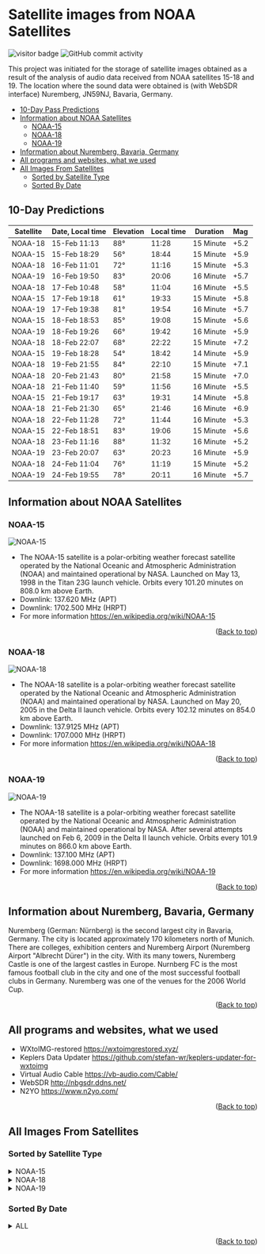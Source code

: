 # Satellite images from NOAA Satellites

![visitor badge](https://visitor-badge.glitch.me/badge?page_id=wisewebworks-noaa&left_text=Total%20Visitors)
![GitHub commit activity](https://img.shields.io/badge/Total%20Image-3-blue?style=flat&logo=Alwaysdata)

This project was initiated for the storage of satellite images obtained as a result of the analysis of audio data received from NOAA satellites 15-18 and 19. The location where the sound data were obtained is (with WebSDR interface) Nuremberg, JN59NJ, Bavaria, Germany.

* [10-Day Pass Predictions](#10-day-predictions)
* [Information about NOAA Satellites](#information-about-noaa-satellites)
  * [NOAA-15](#noaa-15)
  * [NOAA-18](#noaa-18)
  * [NOAA-19](#noaa-19)
* [Information about Nuremberg, Bavaria, Germany](#information-about-nuremberg-bavaria-germany)
* [All programs and websites, what we used](#all-programs-and-websites-what-we-used)
* [All Images From Satellites](#all-images-from-satellites)
  * [Sorted by Satellite Type](#sorted-by-satellite-type)
  * [Sorted By Date](#sorted-by-date)

## 10-Day Predictions

| Satellite | Date, Local time | Elevation | Local time | Duration  | Mag   |
|-----------|------------------|-----------|------------|-----------|-------|
| NOAA-18   | 15-Feb 11:13     | 88°       | 11:28      | 15 Minute | +5.2  |
| NOAA-15   | 15-Feb 18:29     | 56°       | 18:44      | 15 Minute | +5.9  |
| NOAA-18   | 16-Feb 11:01     | 72°       | 11:16      | 15 Minute | +5.3  |
| NOAA-19   | 16-Feb 19:50     | 83°       | 20:06      | 16 Minute | +5.7  |
| NOAA-18   | 17-Feb 10:48     | 58°       | 11:04      | 16 Minute | +5.5  |
| NOAA-15   | 17-Feb 19:18     | 61°       | 19:33      | 15 Minute | +5.8  |
| NOAA-19   | 17-Feb 19:38     | 81°       | 19:54      | 16 Minute | +5.7  |
| NOAA-15   | 18-Feb 18:53     | 85°       | 19:08      | 15 Minute | +5.6  |
| NOAA-19   | 18-Feb 19:26     | 66°       | 19:42      | 16 Minute | +5.9  |
| NOAA-18   | 18-Feb 22:07     | 68°       | 22:22      | 15 Minute | +7.2  |
| NOAA-15   | 19-Feb 18:28     | 54°       | 18:42      | 14 Minute | +5.9  |
| NOAA-18   | 19-Feb 21:55     | 84°       | 22:10      | 15 Minute | +7.1  |
| NOAA-18   | 20-Feb 21:43     | 80°       | 21:58      | 15 Minute | +7.0  |
| NOAA-18   | 21-Feb 11:40     | 59°       | 11:56      | 16 Minute | +5.5  |
| NOAA-15   | 21-Feb 19:17     | 63°       | 19:31      | 14 Minute | +5.8  |
| NOAA-18   | 21-Feb 21:30     | 65°       | 21:46      | 16 Minute | +6.9  |
| NOAA-18   | 22-Feb 11:28     | 72°       | 11:44      | 16 Minute | +5.3  |
| NOAA-15   | 22-Feb 18:51     | 83°       | 19:06      | 15 Minute | +5.6  |
| NOAA-18   | 23-Feb 11:16     | 88°       | 11:32      | 16 Minute | +5.2  |
| NOAA-19   | 23-Feb 20:07     | 63°       | 20:23      | 16 Minute | +5.9  |
| NOAA-18   | 24-Feb 11:04     | 76°       | 11:19      | 15 Minute | +5.2  |
| NOAA-19   | 24-Feb 19:55     | 78°       | 20:11      | 16 Minute | +5.7  |

## Information about NOAA Satellites

### NOAA-15

![NOAA-15](https://upload.wikimedia.org/wikipedia/commons/thumb/d/d0/NOAA-M.jpg/435px-NOAA-M.jpg)

* The NOAA-15 satellite is a polar-orbiting weather forecast satellite operated by the National Oceanic and Atmospheric Administration (NOAA) and maintained operational by NASA. Launched on May 13, 1998 in the Titan 23G launch vehicle. Orbits every 101.20 minutes on 808.0 km above Earth.
* Downlink: 137.620 MHz (APT)
* Downlink: 1702.500 MHz (HRPT)
* For more information <https://en.wikipedia.org/wiki/NOAA-15>

<p align="right">(<a href="#satellite-images-from-noaa-satellites">Back to top</a>)</p>

### NOAA-18

![NOAA-18](https://upload.wikimedia.org/wikipedia/commons/thumb/5/57/NOAA-18_or_19_rendering.jpg/435px-NOAA-18_or_19_rendering.jpg)

* The NOAA-18 satellite is a polar-orbiting weather forecast satellite operated by the National Oceanic and Atmospheric Administration (NOAA) and maintained operational by NASA. Launched on May 20, 2005 in the Delta II launch vehicle. Orbits every 102.12 minutes on 854.0 km above Earth.
* Downlink: 137.9125 MHz (APT)
* Downlink: 1707.000 MHz (HRPT)
* For more information <https://en.wikipedia.org/wiki/NOAA-18>

<p align="right">(<a href="#satellite-images-from-noaa-satellites">Back to top</a>)</p>

### NOAA-19

![NOAA-19](https://upload.wikimedia.org/wikipedia/commons/thumb/4/43/NOAA-N%27_accident.jpg/360px-NOAA-N%27_accident.jpg)

* The NOAA-18 satellite is a polar-orbiting weather forecast satellite operated by the National Oceanic and Atmospheric Administration (NOAA) and maintained operational by NASA. After several attempts launched on Feb 6, 2009 in the Delta II launch vehicle. Orbits every 101.9 minutes on 866.0 km above Earth.
* Downlink: 137.100 MHz (APT)
* Downlink: 1698.000 MHz (HRPT)
* For more information <https://en.wikipedia.org/wiki/NOAA-19>

<p align="right">(<a href="#satellite-images-from-noaa-satellites">Back to top</a>)</p>

## Information about Nuremberg, Bavaria, Germany

Nuremberg (German: Nürnberg) is the second largest city in Bavaria, Germany. The city is located approximately 170 kilometers north of Munich. There are colleges, exhibition centers and Nuremberg Airport (Nuremberg Airport "Albrecht Dürer") in the city. With its many towers, Nuremberg Castle is one of the largest castles in Europe. Nurnberg FC is the most famous football club in the city and one of the most successful football clubs in Germany. Nuremberg was one of the venues for the 2006 World Cup.
<p align="right">(<a href="#satellite-images-from-noaa-satellites">Back to top</a>)</p>

## All programs and websites, what we used

* WXtoIMG-restored <https://wxtoimgrestored.xyz/>
* Keplers Data Updater <https://github.com/stefan-wr/keplers-updater-for-wxtoimg>
* Virtual Audio Cable <https://vb-audio.com/Cable/>
* WebSDR <http://nbgsdr.ddns.net/>
* N2YO <https://www.n2yo.com/>

<p align="right">(<a href="#satellite-images-from-noaa-satellites">Back to top</a>)</p>

## All Images From Satellites

### Sorted by Satellite Type

<details>
<summary>NOAA-15</summary>

|#|Date|Time|Duration|Preview|
|--- |--- |--- |--- |--- |
|1|14.02.2023|19:04|14 Minute|![14.02.2023 NOAA-15](NOAA-15/14_02_2023_NOAA_15.jpg)|
|2|-|-|-|-|
|3|-|-|-|-|
|4|-|-|-|-|
|5|-|-|-|-|
</details>

<details>
<summary>NOAA-18</summary>

|#|Date|Time|Duration|Preview|
|--- |--- |--- |--- |--- |
|1|10.02.2023|22:04|15 Minute|![10.02.2023 NOAA-18](NOAA-18/10_02_2023_NOAA_18.jpg)|
|2|-|-|-|-|
|3|-|-|-|-|
|4|-|-|-|-|
|5|-|-|-|-|
</details>

<details>
<summary>NOAA-19</summary>

|#|Date|Time|Duration|Preview|
|--- |--- |--- |--- |--- |
|1|14.02.2023|20:15|15 Minute|![14.02.2023 NOAA-19](NOAA-19/14_02_2023_NOAA_19.jpg)|
|2|-|-|-|-|
|3|-|-|-|-|
|4|-|-|-|-|
|5|-|-|-|-|
</details>

### Sorted By Date

<details>
<summary>ALL</summary>

|#|Date|Time|Duration|Satellite|Preview|
|--- |--- |--- |--- |--- |--- |
|1|10.02.2023|22:04|15 Minute|NOAA-18|![10.02.2023 NOAA-18](NOAA-18/10_02_2023_NOAA_18.jpg)|
|2|14.02.2023|19:04|14 Minute|NOAA-15|![14.02.2023 NOAA-15](NOAA-15/14_02_2023_NOAA_15.jpg)|
|3|14.02.2023|20:15|15 Minute|NOAA-19|![14.02.2023 NOAA-19](NOAA-19/14_02_2023_NOAA_19.jpg)|
|4|-|-|-|-|-|
|5|-|-|-|-|-|
</details>

<p align="right">(<a href="#satellite-images-from-noaa-satellites">Back to top</a>)</p>

